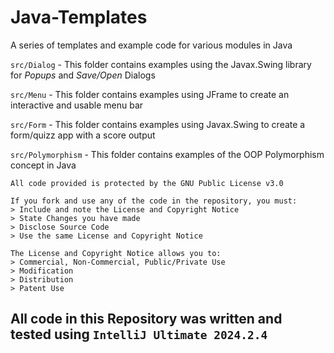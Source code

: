 # Java-Templates
A series of templates and example code for various modules in Java

`src/Dialog` - This folder contains examples using the Javax.Swing library for *Popups* and *Save/Open* Dialogs

`src/Menu` - This folder contains examples using JFrame to create an interactive and usable menu bar

`src/Form` - This folder contains examples using Javax.Swing to create a form/quizz app with a score output

`src/Polymorphism` - This folder contains examples of the OOP Polymorphism concept in Java

```
All code provided is protected by the GNU Public License v3.0

If you fork and use any of the code in the repository, you must:
> Include and note the License and Copyright Notice
> State Changes you have made
> Disclose Source Code
> Use the same License and Copyright Notice

The License and Copyright Notice allows you to:
> Commercial, Non-Commercial, Public/Private Use
> Modification
> Distribution
> Patent Use
```

## All code in this Repository was written and tested using `IntelliJ Ultimate 2024.2.4`
